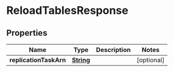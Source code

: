 

# ReloadTablesResponse


## Properties

| Name | Type | Description | Notes |
|------------ | ------------- | ------------- | -------------|
|**replicationTaskArn** | [**String**](String.md) |  |  [optional] |



